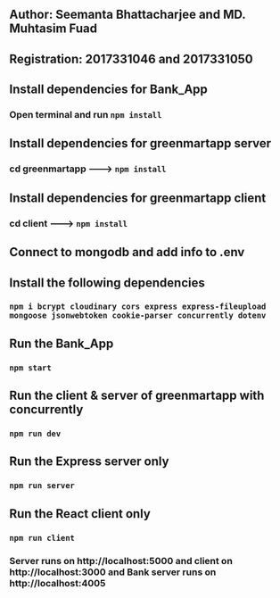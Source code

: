 ## Author: Seemanta Bhattacharjee and MD. Muhtasim Fuad

## Registration: 2017331046 and 2017331050

## Install dependencies for Bank_App
### Open terminal and run `npm install`

## Install dependencies for greenmartapp server
### cd greenmartapp ---> `npm install`

## Install dependencies for greenmartapp client
### cd client ---> `npm install`

## Connect to mongodb and add info to .env

## Install the following dependencies
### `npm i bcrypt cloudinary cors express express-fileupload mongoose jsonwebtoken cookie-parser concurrently dotenv`

## Run the Bank_App
### `npm start`

## Run the client & server of greenmartapp with concurrently
### `npm run dev`

## Run the Express server only
### `npm run server`

## Run the React client only
### `npm run client`

### Server runs on http://localhost:5000 and client on http://localhost:3000 and Bank server runs on http://localhost:4005
